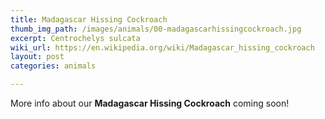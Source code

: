 ```yaml
---
title: Madagascar Hissing Cockroach
thumb_img_path: /images/animals/00-madagascarhissingcockroach.jpg
excerpt: Centrochelys sulcata
wiki_url: https://en.wikipedia.org/wiki/Madagascar_hissing_cockroach
layout: post
categories: animals

---
```


More info about our **Madagascar Hissing Cockroach** coming soon!